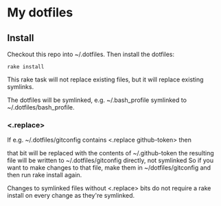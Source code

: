 # My dotfiles

## Install
Checkout this repo into ~/.dotfiles. Then install the dotfiles:

    rake install

This rake task will not replace existing files, but it will replace existing symlinks.

The dotfiles will be symlinked, e.g. ~/.bash_profile symlinked to ~/.dotfiles/bash_profile.

### <.replace>

If e.g. ~/.dotfiles/gitconfig contains <.replace github-token> then

that bit will be replaced with the contents of ~/.github-token
the resulting file will be written to ~/.dotfiles/gitconfig directly, not symlinked
So if you want to make changes to that file, make them in ~/dotfiles/gitconfig and then run rake install again.

Changes to symlinked files without <.replace> bits do not require a rake install on every change as they're symlinked.